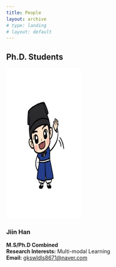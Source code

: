 ```yaml
---
title: People
layout: archive
# type: landing
# layout: default
---
```




## Ph.D. Students

<!-- ![Student Image](JiinHan.jpg){: width="100" height="100"} -->
<img src="JiinHan.jpg"  width="200" height="400"/>

### Jiin Han
**M.S/Ph.D Combined**  
**Research Interests:** Multi-modal Learning  
**Email:** [gkswldls8671@naver.com](mailto:gkswldls8671@naver.com)

